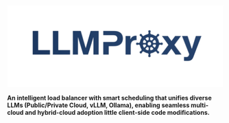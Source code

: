 <div align="center">
    <img src="./images/logo.png" alt="logo" width="650">
</div>

**An intelligent load balancer with smart scheduling that unifies diverse LLMs (Public/Private Cloud, vLLM, Ollama), enabling seamless multi-cloud and hybrid-cloud adoption little client-side code modifications.**

